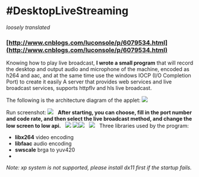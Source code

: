 # #DesktopLiveStreaming
_loosely translated_
### [http://www.cnblogs.com/luconsole/p/6079534.html](http://www.cnblogs.com/luconsole/p/6079534.html)

Knowing how to play live broadcast, **I wrote a small program** that will record the desktop and output audio and microphone of the machine, encoded as h264 and aac, and at the same time use the windows IOCP (I/O Completion Port) to create it easily A server that provides web services and live broadcast services, supports httpflv and hls live broadcast.

The following is the architecture diagram of the applet:
![](%23DesktopLiveStreaming/524900-20161119010854404-2135512941.jpg)

Run screenshot:
![](%23DesktopLiveStreaming/524900-20161119011500467-349608286.jpg)
 
**After starting, you can choose, fill in the port number and code rate, and then select the live broadcast method, and change the low screen to low api.**
 
![](%23DesktopLiveStreaming/524900-20170526151435107-515387608.png)
![](%23DesktopLiveStreaming/524900-20161119011508248-366933723.jpg)![](%23DesktopLiveStreaming/524900-20161119011516404-113547836.jpg)
 
![](%23DesktopLiveStreaming/524900-20161119011531779-1230335281.jpg)
 
Three libraries used by the program:
* **libx264** video encoding
* **libfaac** audio encoding
* **swscale** brga to yuv420
* 
_Note: xp system is not supported, please install dx11 first if the startup fails._